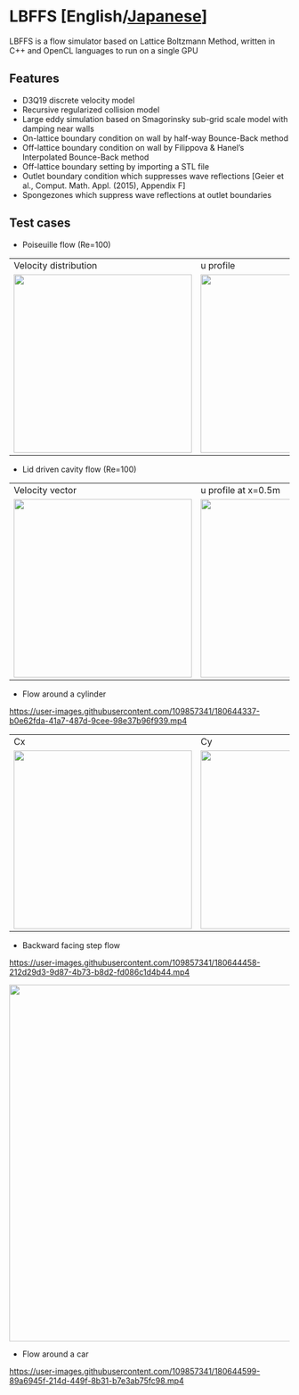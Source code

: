 # LBFFS [English/[Japanese](README_ja.md)]
LBFFS is a flow simulator based on Lattice Boltzmann Method, written in C++ and OpenCL languages to run on a single GPU

## Features
* D3Q19 discrete velocity model
* Recursive regularized collision model
* Large eddy simulation based on Smagorinsky sub-grid scale model with damping near walls
* On-lattice boundary condition on wall by half-way Bounce-Back method
* Off-lattice boundary condition on wall by Filippova & Hanel’s Interpolated Bounce-Back method
* Off-lattice boundary setting by importing a STL file
* Outlet boundary condition which suppresses wave reflections [Geier et al., Comput. Math. Appl. (2015), Appendix F]
* Spongezones which suppress wave reflections at outlet boundaries

## Test cases
* Poiseuille flow (Re=100)
<table>
<tr>
<td>Velocity distribution</td>
<td>u profile</td>
</tr>
<tr>
<td><img src="https://user-images.githubusercontent.com/109857341/180640617-7e83c0b4-61df-4ed4-ac4f-39554b86affe.png" width="320px"></td>
<td><img src="https://user-images.githubusercontent.com/109857341/180640633-b6779f8d-1921-493f-b64f-876f08a873d8.png" width="320px"></td>
</tr>
</table>

* Lid driven cavity flow (Re=100)
<table>
<tr>
<td>Velocity vector</td>
<td>u profile at x=0.5m</td>
</tr>
<tr>
<td><img src="https://user-images.githubusercontent.com/109857341/180638527-6905b752-ebff-4695-a5c2-aacec47b16ac.png" width="320px"></td>
<td><img src="https://user-images.githubusercontent.com/109857341/180638616-66064f75-6159-4655-a28d-1c7f0be1dcc7.png" width="320px"></td>
</tr>
</table>

* Flow around a cylinder

https://user-images.githubusercontent.com/109857341/180644337-b0e62fda-41a7-487d-9cee-98e37b96f939.mp4
<table>
<tr>
<td>Cx</td>
<td>Cy</td>
</tr>
<tr>
<td><img src="https://user-images.githubusercontent.com/109857341/180644297-db37a9b0-177e-4a2a-8390-9ada3c0c96dd.png" width="320px"></td>
<td><img src="https://user-images.githubusercontent.com/109857341/180644308-5bb19345-ec3a-4d10-8ad9-4452e091d878.png" width="320px"></td>
</tr>
</table>

* Backward facing step flow

https://user-images.githubusercontent.com/109857341/180644458-212d29d3-9d87-4b73-b8d2-fd086c1d4b44.mp4

<img src="https://user-images.githubusercontent.com/109857341/180644496-94171507-2454-4ed6-b495-355ab656610b.png" width="640px">


* Flow around a car

https://user-images.githubusercontent.com/109857341/180644599-89a6945f-214d-449f-8b31-b7e3ab75fc98.mp4


